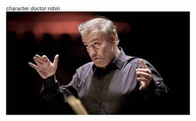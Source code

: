 character doctor robin
![](https://github.com/nondejus/bemoeigurus-at-work/blob/main/clienten/doctor%20robin/22_5feed46080_NTRZM2020-01-25-Valery-Gergiev-c-Hans-van-der-Woerd.jpg)
